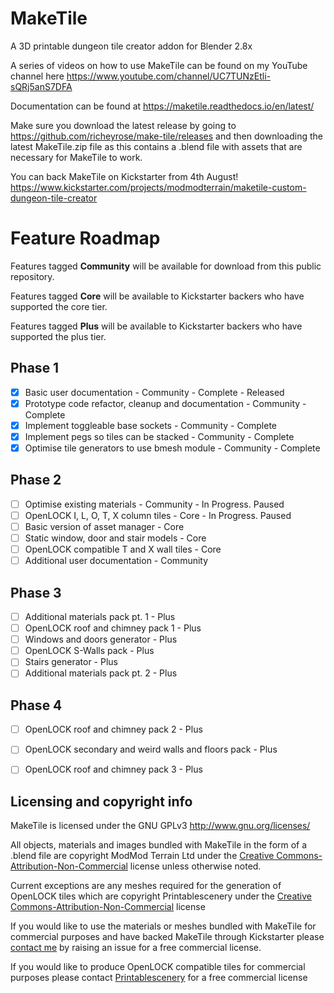 # MakeTile
A 3D printable dungeon tile creator addon for Blender 2.8x

A series of videos on how to use MakeTile can be found on my YouTube channel here https://www.youtube.com/channel/UC7TUNzEtli-sQRj5anS7DFA

Documentation can be found at https://maketile.readthedocs.io/en/latest/

Make sure you download the latest release by going to https://github.com/richeyrose/make-tile/releases and then downloading the latest MakeTile.zip file as this contains a .blend file with assets that are necessary for MakeTile to work.

You can back MakeTile on Kickstarter from 4th August! https://www.kickstarter.com/projects/modmodterrain/maketile-custom-dungeon-tile-creator

# Feature Roadmap
Features tagged **Community** will be available for download from this public repository.

Features tagged **Core** will be available to Kickstarter backers who have supported the core tier.

Features tagged **Plus** will be available to Kickstarter backers who have supported the plus tier.

## Phase 1
- [x] Basic user documentation - Community - Complete - Released
- [x] Prototype code refactor, cleanup and documentation - Community - Complete
- [x] Implement toggleable base sockets - Community - Complete
- [x] Implement pegs so tiles can be stacked - Community - Complete
- [x] Optimise tile generators to use bmesh module - Community - Complete

## Phase 2
- [ ] Optimise existing materials - Community - In Progress. Paused
- [ ] OpenLOCK I, L, O, T, X column tiles - Core - In Progress. Paused
- [ ] Basic version of asset manager - Core
- [ ] Static window, door and stair models - Core
- [ ] OpenLOCK compatible T and X wall tiles - Core
- [ ] Additional user documentation - Community

## Phase 3
- [ ] Additional materials pack pt. 1 - Plus
- [ ] OpenLOCK roof and chimney pack 1 - Plus
- [ ] Windows and doors generator - Plus
- [ ] OpenLOCK S-Walls pack - Plus
- [ ] Stairs generator - Plus
- [ ] Additional materials pack pt. 2 - Plus

## Phase 4
- [ ] OpenLOCK roof and chimney pack 2 - Plus
- [ ] OpenLOCK secondary and weird walls and floors pack - Plus
- [ ] OpenLOCK roof and chimney pack 3 - Plus


## Licensing and copyright info
MakeTile is licensed under the GNU GPLv3 http://www.gnu.org/licenses/

All objects, materials and images bundled with MakeTile in the form of a .blend file are copyright ModMod Terrain Ltd under the [Creative Commons-Attribution-Non-Commercial](https://creativecommons.org/licenses/by-nc/4.0/) license unless otherwise noted.

Current exceptions are any meshes required for the generation of OpenLOCK tiles which are copyright Printablescenery under the [Creative Commons-Attribution-Non-Commercial](https://creativecommons.org/licenses/by-nc/4.0/) license

If you would like to use the materials or meshes bundled with MakeTile for commercial purposes and have backed MakeTile through Kickstarter please [contact me](https://github.com/richeyrose/make-tile/issues) by raising an issue for a free commercial license.

If you would like to produce OpenLOCK compatible tiles for commercial purposes please contact [Printablescenery]( https://www.printablescenery.com) for a free commercial license